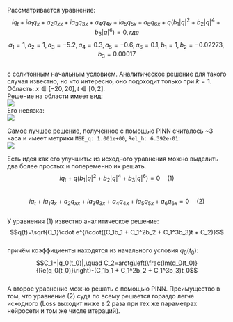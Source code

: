 Рассматривается уравнение:  
$$iq_t + ia_1q_x + a_2q_{xx} + ia_3q_{3x} + a_4q_{4x} + ia_5q_{5x} + a_6q_{6x} + q(b_1|q|^2 +b_2|q|^4 + b_3|q|^6)=0, где$$
$$a_1 = 1, a_2 = 1, a_3=-5.2, a_4 = 0.3, a_5=-0.6, a_6 = 0.1, b_1 = 1, b_2 = -0.02273, b_3 = 0.00017$$  
с солитонным начальным условием. Aналитическое решение для такого случая известно, но что интересно, оно подоходит только при $k=1$.
Область: $x\in[-20,20], t\in[0,2]$.  
Решение на области имеет вид:  
<img src="https://github.com/mikhakuv/PINNs/blob/main/pictures/exp56_charts_1.png">  
Его невязка:  
<img src="https://github.com/mikhakuv/PINNs/blob/main/pictures/exp56_charts_2.png">  

[Самое лучшее решение](https://github.com/mikhakuv/PINNs/blob/main/notebooks/exp56.ipynb), полученное с помощью PINN считалось ~3 часа и имеет метрики `MSE_q: 1.001e+00`, `Rel_h: 6.392e-01`:  
<img src="https://github.com/mikhakuv/PINNs/blob/main/pictures/exp56_charts_3.png">  

Есть идея как его улучшить: из исходного уравнения можно выделить два более простых и попеременно их решать.  
$$iq_t + q(b_1|q|^2 +b_2|q|^4 + b_3|q|^6)=0\quad(1)$$  
$$iq_t + ia_1q_x + a_2q_{xx} + ia_3q_{3x} + a_4q_{4x} + ia_5q_{5x} + a_6q_{6x}=0\quad(2)$$  
У уравнения (1) известно аналитическое решение:  
$$q(t)=\sqrt{C_1}\cdot e^{i\cdot((C_1b_1 + C_1^2b_2 + C_1^3b_3)t + C_2)}$$  
причём коэффициенты находятся из начального условия $q_0(t_0)$:  
$$C_1=|q_0(t_0)|,\quad C_2=arctg\left(\frac{Im(q_0(t_0)}{Re(q_0(t_0)}\right)-(C_1b_1 + C_1^2b_2 + C_1^3b_3)t_0$$  
А второе уравнение можно решать с помощью PINN. Преимущество в том, что уравнение (2) судя по всему решается гораздо легче исходного (Loss выходит ниже в 2 раза при тех же параметрах нейросети и том же числе итераций).
